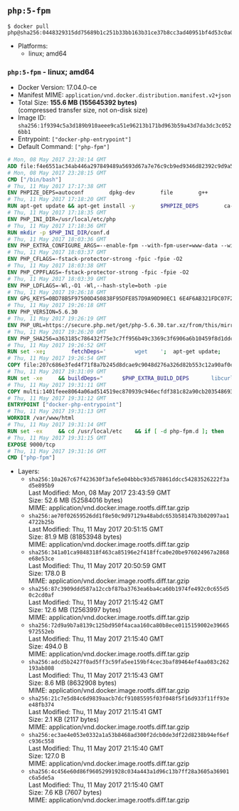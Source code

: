 ## `php:5-fpm`

```console
$ docker pull php@sha256:0448329315dd75689b1c251b33bb163b31ce37b8cc3ad40951bf4d53c0a09720
```

-	Platforms:
	-	linux; amd64

### `php:5-fpm` - linux; amd64

-	Docker Version: 17.04.0-ce
-	Manifest MIME: `application/vnd.docker.distribution.manifest.v2+json`
-	Total Size: **155.6 MB (155645392 bytes)**  
	(compressed transfer size, not on-disk size)
-	Image ID: `sha256:1f9394c5a3d189b910aeee9ca51e96213b171bd963b59a43d7da3dc3c0526bb1`
-	Entrypoint: `["docker-php-entrypoint"]`
-	Default Command: `["php-fpm"]`

```dockerfile
# Mon, 08 May 2017 23:28:14 GMT
ADD file:f4e6551ac34ab446a297849489a5693d67a7e76c9cb9ed9346d82392c9d9a5fe in / 
# Mon, 08 May 2017 23:28:15 GMT
CMD ["/bin/bash"]
# Thu, 11 May 2017 17:17:38 GMT
ENV PHPIZE_DEPS=autoconf 		dpkg-dev 		file 		g++ 		gcc 		libc-dev 		make 		pkg-config 		re2c
# Thu, 11 May 2017 17:18:20 GMT
RUN apt-get update && apt-get install -y 		$PHPIZE_DEPS 		ca-certificates 		curl 		libedit2 		libsqlite3-0 		libxml2 		xz-utils 	--no-install-recommends && rm -r /var/lib/apt/lists/*
# Thu, 11 May 2017 17:18:35 GMT
ENV PHP_INI_DIR=/usr/local/etc/php
# Thu, 11 May 2017 17:18:36 GMT
RUN mkdir -p $PHP_INI_DIR/conf.d
# Thu, 11 May 2017 18:03:36 GMT
ENV PHP_EXTRA_CONFIGURE_ARGS=--enable-fpm --with-fpm-user=www-data --with-fpm-group=www-data
# Thu, 11 May 2017 18:03:37 GMT
ENV PHP_CFLAGS=-fstack-protector-strong -fpic -fpie -O2
# Thu, 11 May 2017 18:03:38 GMT
ENV PHP_CPPFLAGS=-fstack-protector-strong -fpic -fpie -O2
# Thu, 11 May 2017 18:03:39 GMT
ENV PHP_LDFLAGS=-Wl,-O1 -Wl,--hash-style=both -pie
# Thu, 11 May 2017 19:26:18 GMT
ENV GPG_KEYS=0BD78B5F97500D450838F95DFE857D9A90D90EC1 6E4F6AB321FDC07F2C332E3AC2BF0BC433CFC8B3
# Thu, 11 May 2017 19:26:18 GMT
ENV PHP_VERSION=5.6.30
# Thu, 11 May 2017 19:26:19 GMT
ENV PHP_URL=https://secure.php.net/get/php-5.6.30.tar.xz/from/this/mirror PHP_ASC_URL=https://secure.php.net/get/php-5.6.30.tar.xz.asc/from/this/mirror
# Thu, 11 May 2017 19:26:20 GMT
ENV PHP_SHA256=a363185c786432f75e3c7ff956b49c3369c3f6906a6b10459f8d1ddc22f70805 PHP_MD5=68753955a8964ae49064c6424f81eb3e
# Thu, 11 May 2017 19:26:52 GMT
RUN set -xe; 		fetchDeps=' 		wget 	'; 	apt-get update; 	apt-get install -y --no-install-recommends $fetchDeps; 	rm -rf /var/lib/apt/lists/*; 		mkdir -p /usr/src; 	cd /usr/src; 		wget -O php.tar.xz "$PHP_URL"; 		if [ -n "$PHP_SHA256" ]; then 		echo "$PHP_SHA256 *php.tar.xz" | sha256sum -c -; 	fi; 	if [ -n "$PHP_MD5" ]; then 		echo "$PHP_MD5 *php.tar.xz" | md5sum -c -; 	fi; 		if [ -n "$PHP_ASC_URL" ]; then 		wget -O php.tar.xz.asc "$PHP_ASC_URL"; 		export GNUPGHOME="$(mktemp -d)"; 		for key in $GPG_KEYS; do 			gpg --keyserver ha.pool.sks-keyservers.net --recv-keys "$key"; 		done; 		gpg --batch --verify php.tar.xz.asc php.tar.xz; 		rm -r "$GNUPGHOME"; 	fi; 		apt-get purge -y --auto-remove $fetchDeps
# Thu, 11 May 2017 19:26:54 GMT
COPY file:207c686e3fed4f71f8a7b245d8dcae9c9048d276a326d82b553c12a90af0c0ca in /usr/local/bin/ 
# Thu, 11 May 2017 19:31:09 GMT
RUN set -xe 	&& buildDeps=" 		$PHP_EXTRA_BUILD_DEPS 		libcurl4-openssl-dev 		libedit-dev 		libpcre3-dev 		libsqlite3-dev 		libssl-dev 		libxml2-dev 	" 	&& apt-get update && apt-get install -y $buildDeps --no-install-recommends && rm -rf /var/lib/apt/lists/* 		&& export CFLAGS="$PHP_CFLAGS" 		CPPFLAGS="$PHP_CPPFLAGS" 		LDFLAGS="$PHP_LDFLAGS" 	&& docker-php-source extract 	&& cd /usr/src/php 	&& gnuArch="$(dpkg-architecture --query DEB_BUILD_GNU_TYPE)" 	&& ./configure 		--build="$gnuArch" 		--with-config-file-path="$PHP_INI_DIR" 		--with-config-file-scan-dir="$PHP_INI_DIR/conf.d" 				--disable-cgi 				--enable-ftp 		--enable-mbstring 		--enable-mysqlnd 				--with-curl 		--with-libedit 		--with-openssl 		--with-zlib 				--with-pcre-regex=/usr 		--with-libdir="lib/$gnuArch" 				$PHP_EXTRA_CONFIGURE_ARGS 	&& make -j "$(nproc)" 	&& make install 	&& { find /usr/local/bin /usr/local/sbin -type f -executable -exec strip --strip-all '{}' + || true; } 	&& make clean 	&& docker-php-source delete 		&& apt-get purge -y --auto-remove -o APT::AutoRemove::RecommendsImportant=false $buildDeps
# Thu, 11 May 2017 19:31:11 GMT
COPY multi:1401feee8064a06ad514519ec870939c946ecfdf381c82a90cb2035486938ee9 in /usr/local/bin/ 
# Thu, 11 May 2017 19:31:12 GMT
ENTRYPOINT ["docker-php-entrypoint"]
# Thu, 11 May 2017 19:31:13 GMT
WORKDIR /var/www/html
# Thu, 11 May 2017 19:31:14 GMT
RUN set -ex 	&& cd /usr/local/etc 	&& if [ -d php-fpm.d ]; then 		sed 's!=NONE/!=!g' php-fpm.conf.default | tee php-fpm.conf > /dev/null; 		cp php-fpm.d/www.conf.default php-fpm.d/www.conf; 	else 		mkdir php-fpm.d; 		cp php-fpm.conf.default php-fpm.d/www.conf; 		{ 			echo '[global]'; 			echo 'include=etc/php-fpm.d/*.conf'; 		} | tee php-fpm.conf; 	fi 	&& { 		echo '[global]'; 		echo 'error_log = /proc/self/fd/2'; 		echo; 		echo '[www]'; 		echo '; if we send this to /proc/self/fd/1, it never appears'; 		echo 'access.log = /proc/self/fd/2'; 		echo; 		echo 'clear_env = no'; 		echo; 		echo '; Ensure worker stdout and stderr are sent to the main error log.'; 		echo 'catch_workers_output = yes'; 	} | tee php-fpm.d/docker.conf 	&& { 		echo '[global]'; 		echo 'daemonize = no'; 		echo; 		echo '[www]'; 		echo 'listen = [::]:9000'; 	} | tee php-fpm.d/zz-docker.conf
# Thu, 11 May 2017 19:31:15 GMT
EXPOSE 9000/tcp
# Thu, 11 May 2017 19:31:16 GMT
CMD ["php-fpm"]
```

-	Layers:
	-	`sha256:10a267c67f423630f3afe5e04bbbc93d578861ddcc54283526222f3ad5e895b9`  
		Last Modified: Mon, 08 May 2017 23:43:59 GMT  
		Size: 52.6 MB (52584016 bytes)  
		MIME: application/vnd.docker.image.rootfs.diff.tar.gzip
	-	`sha256:ae70f02659526dd1f8e50c9d97129a48abdc653b58147b3b02097aa14722b25b`  
		Last Modified: Thu, 11 May 2017 20:51:15 GMT  
		Size: 81.9 MB (81853948 bytes)  
		MIME: application/vnd.docker.image.rootfs.diff.tar.gzip
	-	`sha256:341a01ca9848318f463ca85196e2f418ffca0e20be976024967a2868e68e53ce`  
		Last Modified: Thu, 11 May 2017 20:50:59 GMT  
		Size: 178.0 B  
		MIME: application/vnd.docker.image.rootfs.diff.tar.gzip
	-	`sha256:87c3909ddd587a12ccbf87ba3763ea6ba4ca60b1974fe492c0c655d50c2cd0af`  
		Last Modified: Thu, 11 May 2017 21:15:42 GMT  
		Size: 12.6 MB (12563997 bytes)  
		MIME: application/vnd.docker.image.rootfs.diff.tar.gzip
	-	`sha256:72d9a9b7a8139c125bd950f4acaa160ca80b8ece0115159002e39665972552eb`  
		Last Modified: Thu, 11 May 2017 21:15:40 GMT  
		Size: 494.0 B  
		MIME: application/vnd.docker.image.rootfs.diff.tar.gzip
	-	`sha256:adcd5b2427f0ad5ff3c59fa5ee159bf4cec3baf89464ef4aa083c262193ab808`  
		Last Modified: Thu, 11 May 2017 21:15:43 GMT  
		Size: 8.6 MB (8632908 bytes)  
		MIME: application/vnd.docker.image.rootfs.diff.tar.gzip
	-	`sha256:21c7e5d84c6d9839aacb7dcf91085595f03f048f5f16d933f11ff93ee48fb374`  
		Last Modified: Thu, 11 May 2017 21:15:41 GMT  
		Size: 2.1 KB (2117 bytes)  
		MIME: application/vnd.docker.image.rootfs.diff.tar.gzip
	-	`sha256:ec3ae4e053e0332a1a53b8468ad300f2dcb0de3df22d8238b94ef6efc936c558`  
		Last Modified: Thu, 11 May 2017 21:15:40 GMT  
		Size: 127.0 B  
		MIME: application/vnd.docker.image.rootfs.diff.tar.gzip
	-	`sha256:4c456e60d86f96052991928c034a443a1d96c13b7ff28a3605a36901c6a5de5a`  
		Last Modified: Thu, 11 May 2017 21:15:40 GMT  
		Size: 7.6 KB (7607 bytes)  
		MIME: application/vnd.docker.image.rootfs.diff.tar.gzip

